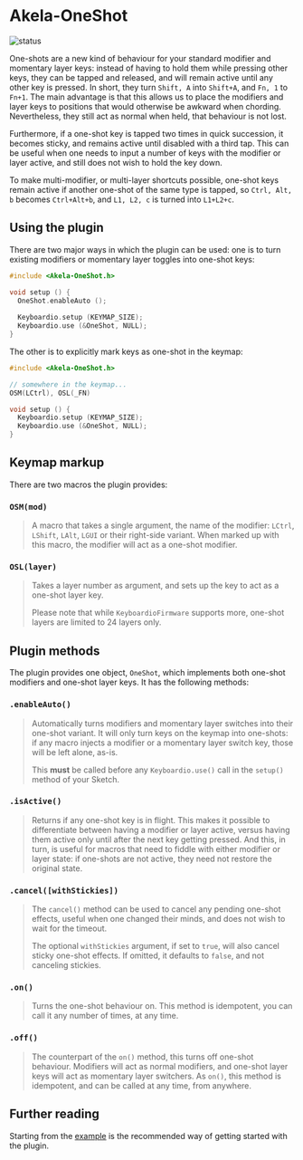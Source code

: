 # Akela-OneShot

![status][st:experimental]

 [st:stable]: https://img.shields.io/badge/stable-✔-black.png?style=flat&colorA=44cc11&colorB=494e52
 [st:broken]: https://img.shields.io/badge/broken-X-black.png?style=flat&colorA=e05d44&colorB=494e52
 [st:experimental]: https://img.shields.io/badge/experimental----black.png?style=flat&colorA=dfb317&colorB=494e52

One-shots are a new kind of behaviour for your standard modifier and momentary
layer keys: instead of having to hold them while pressing other keys, they can
be tapped and released, and will remain active until any other key is pressed.
In short, they turn `Shift, A` into `Shift+A`, and `Fn, 1` to `Fn+1`. The main
advantage is that this allows us to place the modifiers and layer keys to
positions that would otherwise be awkward when chording. Nevertheless, they
still act as normal when held, that behaviour is not lost.

Furthermore, if a one-shot key is tapped two times in quick succession, it
becomes sticky, and remains active until disabled with a third tap. This can be
useful when one needs to input a number of keys with the modifier or layer
active, and still does not wish to hold the key down.

To make multi-modifier, or multi-layer shortcuts possible, one-shot keys remain
active if another one-shot of the same type is tapped, so `Ctrl, Alt, b` becomes
`Ctrl+Alt+b`, and `L1, L2, c` is turned into `L1+L2+c`.

## Using the plugin

There are two major ways in which the plugin can be used: one is to turn
existing modifiers or momentary layer toggles into one-shot keys:

```c++
#include <Akela-OneShot.h>

void setup () {
  OneShot.enableAuto ();
  
  Keyboardio.setup (KEYMAP_SIZE);
  Keyboardio.use (&OneShot, NULL);
}
```

The other is to explicitly mark keys as one-shot in the keymap:

```c++
#include <Akela-OneShot.h>

// somewhere in the keymap...
OSM(LCtrl), OSL(_FN)

void setup () {
  Keyboardio.setup (KEYMAP_SIZE);
  Keyboardio.use (&OneShot, NULL);
}
```

## Keymap markup

There are two macros the plugin provides: 

### `OSM(mod)`

> A macro that takes a single argument, the name of the modifier: `LCtrl`,
> `LShift`, `LAlt`, `LGUI` or their right-side variant. When marked up with this
> macro, the modifier will act as a one-shot modifier.

### `OSL(layer)`

> Takes a layer number as argument, and sets up the key to act as a one-shot
> layer key.
>
> Please note that while `KeyboardioFirmware` supports more, one-shot layers are
> limited to 24 layers only.

## Plugin methods

The plugin provides one object, `OneShot`, which implements both one-shot
modifiers and one-shot layer keys. It has the following methods:

### `.enableAuto()`

> Automatically turns modifiers and momentary layer switches into their one-shot
> variant. It will only turn keys on the keymap into one-shots: if any macro
> injects a modifier or a momentary layer switch key, those will be left alone,
> as-is.
>
> This **must** be called before any `Keyboardio.use()` call in the `setup()`
> method of your Sketch.

### `.isActive()`

> Returns if any one-shot key is in flight. This makes it possible to
> differentiate between having a modifier or layer active, versus having them
> active only until after the next key getting pressed. And this, in turn, is
> useful for macros that need to fiddle with either modifier or layer state: if
> one-shots are not active, they need not restore the original state.

### `.cancel([withStickies])`

> The `cancel()` method can be used to cancel any pending one-shot effects,
> useful when one changed their minds, and does not wish to wait for the
> timeout.
>
> The optional `withStickies` argument, if set to `true`, will also cancel
> sticky one-shot effects. If omitted, it defaults to `false`, and not canceling
> stickies.

### `.on()`

> Turns the one-shot behaviour on. This method is idempotent, you can call it
> any number of times, at any time.

### `.off()`

> The counterpart of the `on()` method, this turns off one-shot behaviour.
> Modifiers will act as normal modifiers, and one-shot layer keys will act as
> momentary layer switchers. As `on()`, this method is idempotent, and can be
> called at any time, from anywhere.

## Further reading

Starting from the [example][plugin:example] is the recommended way of getting
started with the plugin.

 [plugin:example]: https://github.com/Akela-Plugins/Akela-OneShot/blob/master/examples/OneShot/OneShot.ino
